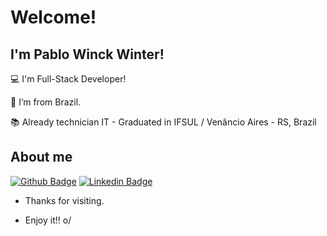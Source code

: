 # Welcome!

 

## I'm Pablo Winck Winter!

 

:computer: I'm Full-Stack Developer!

:house_with_garden: I’m from Brazil.

:books: Already technician IT - Graduated in IFSUL / Venâncio Aires - RS, Brazil

 

## About me

[![Github Badge](https://img.shields.io/badge/-Github-000?style=flat-square&logo=Github&logoColor=white&link=https://github.com/pablowinck)](https://github.com/pablowinck)
[![Linkedin Badge](https://img.shields.io/badge/-LinkedIn-blue?style=flat-square&logo=Linkedin&logoColor=white&link=https://www.linkedin.com/in/pablowinck)](https://www.linkedin.com/in/pablowinck)


<!-- [![pablowinck GitHub stats](https://github-readme-stats.vercel.app/api?username=pablowinck)](https://github.com/pablowinck/github-readme-stats) !-->


- Thanks for visiting.

- Enjoy it!! o/
